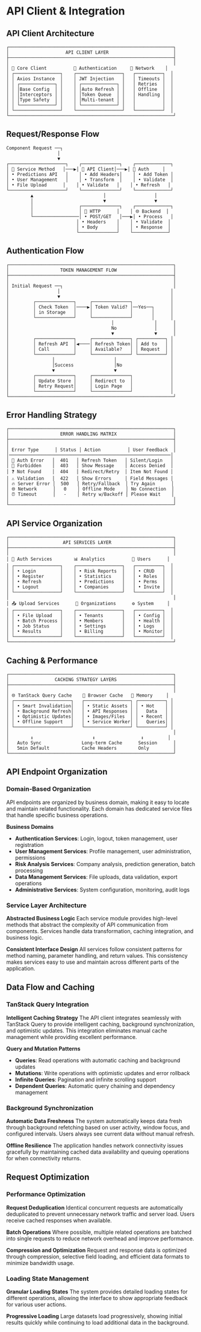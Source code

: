 # API Client & Integration

## API Client Architecture

```
┌─────────────────────────────────────────────────────────────┐
│                     API CLIENT LAYER                        │
├─────────────────────────────────────────────────────────────┤
│                                                             │
│ 🔧 Core Client          🔐 Authentication     📡 Network    │
│ ┌─────────────────┐    ┌─────────────────┐   ┌──────────┐  │
│ │ Axios Instance  │    │ JWT Injection   │   │ Timeouts │  │
│ │ ┌─────────────┐ │    │ ┌─────────────┐ │   │ Retries  │  │
│ │ │Base Config  │ │    │ │Auto Refresh │ │   │ Offline  │  │
│ │ │Interceptors │ │    │ │Token Queue  │ │   │ Handling │  │
│ │ │Type Safety  │ │    │ │Multi-tenant │ │   │          │  │
│ │ └─────────────┘ │    │ └─────────────┘ │   │          │  │
│ └─────────────────┘    └─────────────────┘   └──────────┘  │
└─────────────────────────────────────────────────────────────┘
```

## Request/Response Flow

```
Component Request ──┐
                   │
                   ▼
┌─────────────────────┐    ┌──────────────┐    ┌─────────────┐
│ 🎯 Service Method   │───▶│ 🔧 API Client│───▶│ 🔐 Auth     │
│ • Predictions API   │    │ • Add Headers│    │ • Add Token │
│ • User Management   │    │ • Transform  │    │ • Validate  │
│ • File Upload      │    │ • Validate   │    │ • Refresh   │
└─────────────────────┘    └──────────────┘    └─────────────┘
         ▲                          │                  │
         │                          ▼                  ▼
         │                 ┌──────────────┐    ┌─────────────┐
         │                 │ 📡 HTTP      │    │ 🌐 Backend  │
         └─────────────────│ • POST/GET   │───▶│ • Process   │
                          │ • Headers    │    │ • Validate  │
                          │ • Body       │    │ • Response  │
                          └──────────────┘    └─────────────┘
```

## Authentication Flow

```
┌─────────────────────────────────────────────────────────────┐
│                   TOKEN MANAGEMENT FLOW                     │
├─────────────────────────────────────────────────────────────┤
│                                                             │
│ Initial Request ──┐                                         │
│                  │                                         │
│                  ▼                                         │
│         ┌──────────────┐     ┌──────────────┐              │
│         │ Check Token  │────▶│ Token Valid? │──Yes──┐      │
│         │ in Storage   │     │              │       │      │
│         └──────────────┘     └──────────────┘       │      │
│                                      │               │      │
│                                      No              │      │
│                                      ▼               ▼      │
│         ┌──────────────┐     ┌──────────────┐ ┌──────────┐ │
│         │ Refresh API  │◀────│ Refresh Token│ │ Add to   │ │
│         │ Call         │     │ Available?   │ │ Request  │ │
│         └──────────────┘     └──────────────┘ └──────────┘ │
│                │                      │                    │
│                │Success               │No                  │
│                ▼                      ▼                    │
│         ┌──────────────┐     ┌──────────────┐              │
│         │ Update Store │     │ Redirect to  │              │
│         │ Retry Request│     │ Login Page   │              │
│         └──────────────┘     └──────────────┘              │
└─────────────────────────────────────────────────────────────┘
```

## Error Handling Strategy

```
┌─────────────────────────────────────────────────────────────┐
│                   ERROR HANDLING MATRIX                     │
├─────────────────────────────────────────────────────────────┤
│                                                             │
│ Error Type      │ Status │ Action          │ User Feedback  │
│────────────────────────────────────────────────────────────│
│ 🔐 Auth Error   │  401   │ Refresh Token   │ Silent/Login   │
│ 🚫 Forbidden    │  403   │ Show Message    │ Access Denied  │
│ ❓ Not Found    │  404   │ Redirect/Retry  │ Item Not Found │
│ ⚠️ Validation   │  422   │ Show Errors     │ Field Messages │
│ 🔥 Server Error │  500   │ Retry/Fallback  │ Try Again      │
│ 🌐 Network      │   0    │ Offline Mode    │ No Connection  │
│ ⏰ Timeout      │   -    │ Retry w/Backoff │ Please Wait    │
│                                                             │
└─────────────────────────────────────────────────────────────┘
```

## API Service Organization

```
┌─────────────────────────────────────────────────────────────┐
│                    API SERVICES LAYER                       │
├─────────────────────────────────────────────────────────────┤
│                                                             │
│ 🔐 Auth Services        📊 Analytics          👥 Users      │
│ ┌─────────────────┐    ┌─────────────────┐   ┌──────────┐  │
│ │ • Login         │    │ • Risk Reports  │   │ • CRUD   │  │
│ │ • Register      │    │ • Statistics    │   │ • Roles  │  │
│ │ • Refresh       │    │ • Predictions   │   │ • Perms  │  │
│ │ • Logout        │    │ • Companies     │   │ • Invite │  │
│ └─────────────────┘    └─────────────────┘   └──────────┘  │
│                                                             │
│ 📤 Upload Services      🏢 Organizations      ⚙️ System     │
│ ┌─────────────────┐    ┌─────────────────┐   ┌──────────┐  │
│ │ • File Upload   │    │ • Tenants       │   │ • Config │  │
│ │ • Batch Process │    │ • Members       │   │ • Health │  │
│ │ • Job Status    │    │ • Settings      │   │ • Logs   │  │
│ │ • Results       │    │ • Billing       │   │ • Monitor│  │
│ └─────────────────┘    └─────────────────┘   └──────────┘  │
└─────────────────────────────────────────────────────────────┘
```

## Caching & Performance

```
┌─────────────────────────────────────────────────────────────┐
│                 CACHING STRATEGY LAYERS                     │
├─────────────────────────────────────────────────────────────┤
│                                                             │
│ 🌐 TanStack Query Cache    💾 Browser Cache   📱 Memory     │
│ ┌─────────────────────┐   ┌─────────────────┐ ┌──────────┐ │
│ │ • Smart Invalidation│   │ • Static Assets │ │ • Hot    │ │
│ │ • Background Refresh│   │ • API Responses │ │   Data   │ │
│ │ • Optimistic Updates│   │ • Images/Files  │ │ • Recent │ │
│ │ • Offline Support   │   │ • Service Worker│ │   Queries│ │
│ └─────────────────────┘   └─────────────────┘ └──────────┘ │
│                                                             │
│        ↕️                      ↕️                 ↕️         │
│   Auto Sync               Long-term Cache      Session      │
│   5min Default            Cache Headers        Only         │
└─────────────────────────────────────────────────────────────┘
```

## API Endpoint Organization

### Domain-Based Organization
API endpoints are organized by business domain, making it easy to locate and maintain related functionality. Each domain has dedicated service files that handle specific business operations.

**Business Domains**
- **Authentication Services**: Login, logout, token management, user registration
- **User Management Services**: Profile management, user administration, permissions
- **Risk Analysis Services**: Company analysis, prediction generation, batch processing
- **Data Management Services**: File uploads, data validation, export operations
- **Administrative Services**: System configuration, monitoring, audit logs

### Service Layer Architecture

**Abstracted Business Logic**
Each service module provides high-level methods that abstract the complexity of API communication from components. Services handle data transformation, caching integration, and business logic.

**Consistent Interface Design**
All services follow consistent patterns for method naming, parameter handling, and return values. This consistency makes services easy to use and maintain across different parts of the application.

## Data Flow and Caching

### TanStack Query Integration

**Intelligent Caching Strategy**
The API client integrates seamlessly with TanStack Query to provide intelligent caching, background synchronization, and optimistic updates. This integration eliminates manual cache management while providing excellent performance.

**Query and Mutation Patterns**
- **Queries**: Read operations with automatic caching and background updates
- **Mutations**: Write operations with optimistic updates and error rollback
- **Infinite Queries**: Pagination and infinite scrolling support
- **Dependent Queries**: Automatic query chaining and dependency management

### Background Synchronization

**Automatic Data Freshness**
The system automatically keeps data fresh through background refetching based on user activity, window focus, and configured intervals. Users always see current data without manual refresh.

**Offline Resilience**
The application handles network connectivity issues gracefully by maintaining cached data availability and queuing operations for when connectivity returns.

## Request Optimization

### Performance Optimization

**Request Deduplication**
Identical concurrent requests are automatically deduplicated to prevent unnecessary network traffic and server load. Users receive cached responses when available.

**Batch Operations**
Where possible, multiple related operations are batched into single requests to reduce network overhead and improve performance.

**Compression and Optimization**
Request and response data is optimized through compression, selective field loading, and efficient data formats to minimize bandwidth usage.

### Loading State Management

**Granular Loading States**
The system provides detailed loading states for different operations, allowing the interface to show appropriate feedback for various user actions.

**Progressive Loading**
Large datasets load progressively, showing initial results quickly while continuing to load additional data in the background.